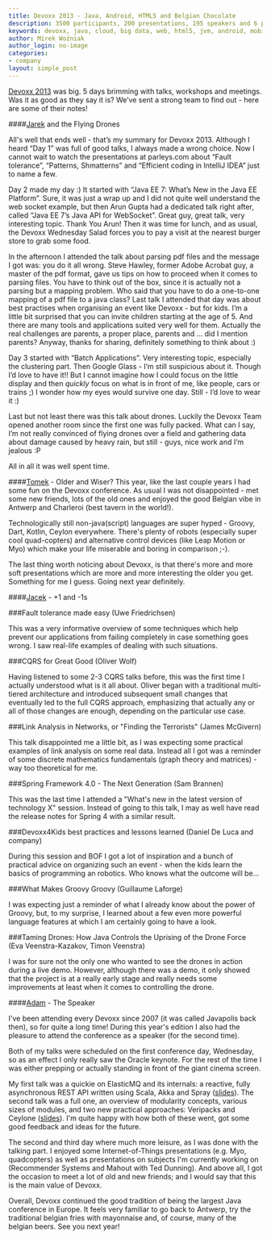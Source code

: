 ```yaml
---
title: Devoxx 2013 - Java, Android, HTML5 and Belgian Chocolate
description: 3500 participants, 200 presentations, 195 speakers and 6 people from SoftwareMill. What a conference!
keywords: devoxx, java, cloud, big data, web, html5, jvm, android, mobile, softwaremill, warski, paas,
author: Mirek Woźniak
author_login: no-image
categories:
- company
layout: simple_post
---
```

 
[Devoxx 2013](devoxx.be) was big. 5 days brimming with talks, workshops and meetings. Was it as good as they say it is? We’ve sent a strong team to find out - here are some of their notes!

####[Jarek](https://twitter.com/jkijanowski) and the Flying Drones
 
All's well that ends well - that’s my summary for Devoxx 2013. Although I heard “Day 1” was full of good talks, I always made a wrong choice. Now I cannot wait to watch the presentations at parleys.com about “Fault tolerance”, “Patterns, Shmatterns” and “Efficient coding in IntelliJ IDEA” just to name a few.
 
Day 2 made my day :) It started with “Java EE 7: What’s New in the Java EE Platform”. Sure, it was just a wrap up and I did not quite well understand the web socket example, but then Arun Gupta had a dedicated talk right after, called “Java EE 7’s Java API for WebSocket”. Great guy, great talk, very interesting topic. Thank You Arun!
Then it was time for lunch, and as usual, the Devoxx Wednesday Salad forces you to pay a visit at the nearest burger store to grab some food.

In the afternoon I attended the talk about parsing pdf files and the message I got was: you do it all wrong. Steve Hawley, former Adobe Acrobat guy, a master of the pdf format, gave us tips on how to proceed when it comes to parsing files. You have to think out of the box, since it is actually not a parsing but a mapping problem. Who said that you have to do a one-to-one mapping of a pdf file to a java class?
Last talk I attended that day was about best practises when organising an event like Devoxx - but for kids. I’m a little bit surprised that you can invite children starting at the age of 5. And there are many tools and applications suited very well for them. Actually the real challenges are parents, a proper place, parents and … did I mention parents? Anyway, thanks for sharing, definitely something to think about :)
 
Day 3 started with “Batch Applications”. Very interesting topic, especially the clustering part. Then Google Glass - I’m still suspicious about it. Though I’d love to have it!! But I cannot imagine how I could focus on the little display and then *quickly* focus on what is in front of me, like people, cars or trains ;) I wonder how my eyes would survive one day. Still - I’d love to wear it :)
 
Last but not least there was this talk about drones. Luckily the Devoxx Team opened another room since the first one was fully packed. What can I say, I’m not really convinced of flying drones over a field and gathering data about damage caused by heavy rain, but still - guys, nice work and I’m jealous :P
 
All in all it was well spent time.


####[Tomek](https://twitter.com/szimano) - Older and Wiser?
This year, like the last couple years I had some fun on the Devoxx conference.
As usual I was not disappointed - met some new friends, lots of the old ones and enjoyed the good Belgian vibe in Antwerp and Charleroi (best tavern in the world!).
 
Technologically still non-java(script) languages are super hyped - Groovy, Dart, Kotlin, Ceylon everywhere. There's plenty of robots (especially super cool quad-copters) and alternative control devices (like Leap Motion or Myo) which make your life miserable and boring in comparison ;-).
 
The last thing worth noticing about Devoxx, is that there's more and more soft presentations which are more and more interesting the older you get. Something for me I guess.
Going next year definitely.
 
####[Jacek](https://twitter.com/rucek) - +1 and -1s
 
###Fault tolerance made easy (Uwe Friedrichsen)

This was a very informative overview of some techniques which help prevent our applications from failing completely in case something goes wrong. I saw real-life examples of dealing with such situations.
 
###CQRS for Great Good (Oliver Wolf)
 
Having listened to some 2-3 CQRS talks before, this was the first time I actually understood what is it all about. Oliver began with a traditional multi-tiered architecture and introduced subsequent small changes that eventually led to the full CQRS approach, emphasizing that actually any or all of those changes are enough, depending on the particular use case.
 
###Link Analysis in Networks, or "Finding the Terrorists" (James McGivern)

This talk disappointed me a little bit, as I was expecting some practical examples of link analysis on some real data. Instead all I got was a reminder of some discrete mathematics fundamentals (graph theory and matrices) - way too theoretical for me.
 
###Spring Framework 4.0 - The Next Generation (Sam Brannen)

This was the last time I attended a "What's new in the latest version of technology X" session. Instead of going to this talk, I may as well have read the release notes for Spring 4 with a similar result.
 
###Devoxx4Kids best practices and lessons learned (Daniel De Luca and company)

During this session and BOF I got a lot of inspiration and a bunch of practical advice on organizing such an event - when the kids learn the basics of programming an robotics. Who knows what the outcome will be...
 
###What Makes Groovy Groovy (Guillaume Laforge)
 
I was expecting just a reminder of what I already know about the power of Groovy, but, to my surprise, I learned about a few even more powerful language features at which I am certainly going to have a look.
 
###Taming Drones: How Java Controls the Uprising of the Drone Force (Eva Veenstra-Kazakov, Timon Veenstra)
 
I was for sure not the only one who wanted to see the drones in action during a live demo. However, although there was a demo, it only showed that the project is at a really early stage and really needs some improvements at least when it comes to controlling the drone.
 
####[Adam](https://twitter.com/adamwarski) - The Speaker
 
I've been attending every Devoxx since 2007 (it was called Javapolis back then), so for quite a long time! During this year's edition I also had the pleasure to attend the conference as a speaker (for the second time).
 
Both of my talks were scheduled on the first conference day, Wednesday, so as an effect I only really saw the Oracle keynote. For the rest of the time I was either prepping or actually standing in front of the giant cinema screen.
 
My first talk was a quickie on ElasticMQ and its internals: a reactive, fully asynchronous REST API written using Scala, Akka and Spray ([slides](http://www.slideshare.net/adamw1pl/elasticmq-a-fully-asynchronous-akkabased-sqs-server)). The second talk was a full one, an overview of modularity concepts, various sizes of modules, and two new practical approaches: Veripacks and Ceylone ([slides](http://www.slideshare.net/adamw1pl/the-ideal-module-system-and-the-harsh-reality)). I'm quite happy with how both of these went, got some good feedback and ideas for the future.
 
The second and third day where much more leisure, as I was done with the talking part. I enjoyed some Internet-of-Things presentations (e.g. Myo, quadcopters) as well as presentations on subjects I'm currently working on (Recommender Systems and Mahout with Ted Dunning). And above all, I got the occasion to meet a lot of old and new friends; and I would say that this is the main value of Devoxx.
 
Overall, Devoxx continued the good tradition of being the largest Java conference in Europe. It feels very familiar to go back to Antwerp, try the traditional belgian fries with mayonnaise and, of course, many of the belgian beers. See you next year! 
